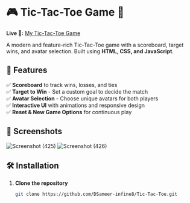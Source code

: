 # 🎮 Tic-Tac-Toe Game 🎯  

**Live 🔗:** [My Tic-Tac-Toe Game](https://dsameer-infine8.github.io/Tic-Tac-Toe/)


A modern and feature-rich Tic-Tac-Toe game with a scoreboard, target wins, and avatar selection. Built using **HTML, CSS, and JavaScript**.  

## 🚀 Features  
✅ **Scoreboard** to track wins, losses, and ties  
✅ **Target to Win** - Set a custom goal to decide the match  
✅ **Avatar Selection** - Choose unique avatars for both players  
✅ **Interactive UI** with animations and responsive design  
✅ **Reset & New Game Options** for continuous play  

## 📸 Screenshots  
 ![Screenshot (425)](https://github.com/user-attachments/assets/9b40ec65-8db3-49da-9f45-9134bd804ed4)
 ![Screenshot (426)](https://github.com/user-attachments/assets/c469b96f-ad9f-4d74-8cb5-3d624770adac)



## 🛠️ Installation  
1. **Clone the repository**  
   ```sh
   git clone https://github.com/DSameer-infine8/Tic-Tac-Toe.git
